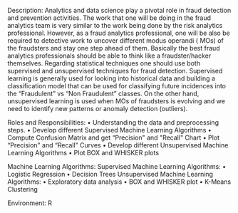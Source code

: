 Description:
Analytics and data science play a pivotal role in fraud detection and prevention activities. The work that one will be doing in the fraud analytics team is very similar to the work being done by the risk analytics professional.
However, as a fraud analytics professional, one will be also be required to detective work to uncover different modus operandi ( MOs) of the fraudsters and stay one step ahead of them. Basically the best fraud analytics professionals should be able to think like a fraudster/hacker themselves.
Regarding statistical techniques one should use both supervised and unsupervised techniques for fraud detection.
Supervised learning is generally used for looking into historical data and building a classification model that can be used for classifying future incidences into the “Fraudulent” vs “Non Fraudulent” classes.
On the other hand, unsupervised learning is used when MOs of fraudsters is evolving and we need to identify new patterns or anomaly detection (outliers).

Roles and Responsibilities:
• Understanding the data and preprocessing steps.
• Develop different Supervised Machine Learning Algorithms
• Compute Confusion Matrix and get “Precision" and "Recall" Chart
• Plot “Precision" and “Recall" Curves
• Develop different Unsupervised Machine Learning Algorithms
• Plot BOX and WHISKER plots

Machine Learning Algorithms:
Supervised Machine Learning Algorithms:
• Logistic Regression
• Decision Trees
Unsupervised Machine Learning Algorithms: 
• Exploratory data analysis
• BOX and WHISKER plot
• K-Means Clustering

Environment: R
